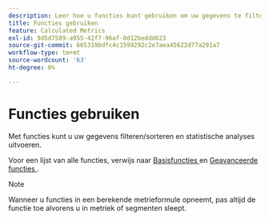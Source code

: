 ```yaml
---
description: Leer hoe u functies kunt gebruiken om uw gegevens te filteren en te sorteren en statistische analyses uit te voeren.
title: Functies gebruiken
feature: Calculated Metrics
exl-id: 9d5d7589-a955-42f7-96af-0d12beddd623
source-git-commit: 665319bdfc4c1599292c2e7aea45622d77a291a7
workflow-type: tm+mt
source-wordcount: '63'
ht-degree: 0%

---
```


# Functies gebruiken

Met functies kunt u uw gegevens filteren/sorteren en statistische analyses uitvoeren.

Voor een lijst van alle functies, verwijs naar [ Basisfuncties ](/help/components/calculated-metrics/cm-reference/cm-functions.md) en [ Geavanceerde functies ](/help/components/calculated-metrics/cm-reference/cm-adv-functions.md).

>[!NOTE]
>
>Wanneer u functies in een berekende metrieformule opneemt, pas altijd de functie toe alvorens u in metriek of segmenten sleept.

<!-- OUTDATED VIDEO 
Watch this [video](https://youtu.be/SSyWvomnewI) to understand the use of functions.
-->